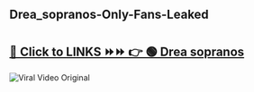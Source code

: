 
 ## Drea_sopranos-Only-Fans-Leaked

# <h2><a href="https://clipsfans.com/Drea_sopranos&ref=git">🔗 Click to LINKS ⏩⏩ 👉 🟢 Drea sopranos </a></h2>

<a href="https://clipsfans.com/Drea_sopranos&ref=git" rel="nofollow" data-target="animated-image.originalLink"><img src="https://i.ibb.co.com/xMMVF88/686577567.gif" alt="Viral Video Original" style="max-width: 100%; display: inline-block;" data-target="animated-image.originalImage"></a>
